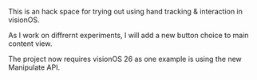 This is an hack space for trying out using hand tracking & interaction in visionOS.

As I work on diffrernt experiments, I will add a new button choice to main content view.

The project now requires visionOS 26 as one example is using the new Manipulate API.

